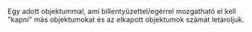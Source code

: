 Egy adott objektummal, ami billentyűzettel/egérrel mozgatható el kell "kapni" más objektumokat és az elkapott objektumok számát letároljuk.